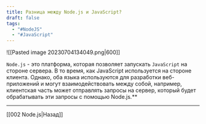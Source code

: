 ```yaml
---
title: Разница между Node.js и JavaScript?
draft: false
tags:
  - "#NodeJS"
  - "#JavaScript"
---
```

 ![[Pasted image 20230704134049.png|600]]

`Node.js` - это платформа, которая позволяет запускать `JavaScript` на стороне сервера. В то время, как JavaScript используется на стороне клиента. Однако, оба языка используются для разработки веб-приложений и могут взаимодействовать между собой, например, клиентская часть может отправлять запросы на сервер, который будет обрабатывать эти запросы с помощью Node.js.\*\*

---

[[002 Node.js|Назад]]